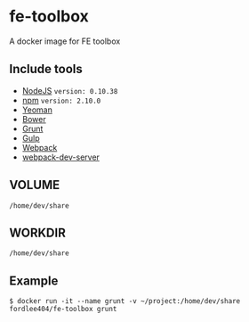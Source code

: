 # fe-toolbox
A docker image for FE toolbox

## Include tools

* [NodeJS](http://nodejs.org) `version: 0.10.38`
* [npm](https://www.npmjs.com) `version: 2.10.0`
* [Yeoman](http://yeoman.io)
* [Bower](http://bower.io)
* [Grunt](http://gruntjs.com)
* [Gulp](http://gulpjs.com)
* [Webpack](http://webpack.github.io)
* [webpack-dev-server](http://webpack.github.io/docs/webpack-dev-server.html)

## VOLUME

`/home/dev/share`

## WORKDIR

`/home/dev/share`

## Example

`$ docker run -it --name grunt -v ~/project:/home/dev/share fordlee404/fe-toolbox grunt`
